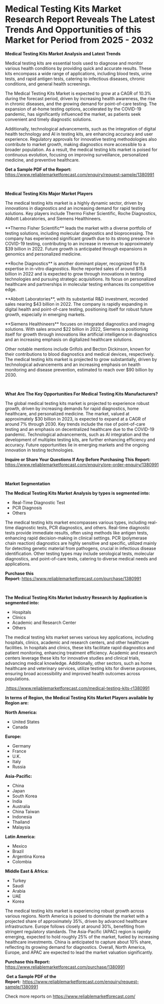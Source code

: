 <p><h1>Medical Testing Kits Market Research Report Reveals The Latest Trends And Opportunities of this Market for Period from 2025 - 2032</h1></p><p><strong>Medical Testing Kits Market Analysis and Latest Trends</strong></p>
<p><p>Medical testing kits are essential tools used to diagnose and monitor various health conditions by providing quick and accurate results. These kits encompass a wide range of applications, including blood tests, urine tests, and rapid antigen tests, catering to infectious diseases, chronic conditions, and general health screenings. </p><p>The Medical Testing Kits Market is expected to grow at a CAGR of 10.3% during the forecast period, driven by increasing health awareness, the rise in chronic diseases, and the growing demand for point-of-care testing. The expansion of at-home testing options, accelerated by the COVID-19 pandemic, has significantly influenced the market, as patients seek convenient and timely diagnostic solutions. </p><p>Additionally, technological advancements, such as the integration of digital health technology and AI in testing kits, are enhancing accuracy and user experience. Regulatory approvals for innovative testing methodologies also contribute to market growth, making diagnostics more accessible to a broader population. As a result, the medical testing kits market is poised for continuous evolution, focusing on improving surveillance, personalized medicine, and preventive healthcare.</p></p>
<p><strong>Get a Sample PDF of the Report:&nbsp;</strong> <a href="https://www.reliablemarketforecast.com/enquiry/request-sample/1380991?utm_campaign=2821&utm_medium=2&utm_source=Github&utm_content=ia&utm_term=03032025&utm_id=medical-testing-kits">https://www.reliablemarketforecast.com/enquiry/request-sample/1380991</a></p>
<p>&nbsp;</p>
<p><strong>Medical Testing Kits Major Market Players</strong></p>
<p><p>The medical testing kits market is a highly dynamic sector, driven by innovations in diagnostics and an increasing demand for rapid testing solutions. Key players include Thermo Fisher Scientific, Roche Diagnostics, Abbott Laboratories, and Siemens Healthineers.</p><p>**Thermo Fisher Scientific** leads the market with a diverse portfolio of testing solutions, including molecular diagnostics and bioprocessing. The company has experienced significant growth due to its strong presence in COVID-19 testing, contributing to an increase in revenue to approximately $39 billion in 2022. Future growth is anticipated through expansions in genomics and personalized medicine.</p><p>**Roche Diagnostics** is another dominant player, recognized for its expertise in in-vitro diagnostics. Roche reported sales of around $15.8 billion in 2022 and is expected to grow through innovations in testing technologies and pursuing strategic acquisitions. Its focus on personalized healthcare and partnerships in molecular testing enhances its competitive edge.</p><p>**Abbott Laboratories**, with its substantial R&D investment, recorded sales nearing $43 billion in 2022. The company is rapidly expanding in digital health and point-of-care testing, positioning itself for robust future growth, especially in emerging markets.</p><p>**Siemens Healthineers** focuses on integrated diagnostics and imaging solutions. With sales around $22 billion in 2022, Siemens is positioning itself for growth through innovations like artificial intelligence in diagnostics and an increasing emphasis on digitalized healthcare solutions.</p><p>Other notable mentions include Grifols and Becton Dickinson, known for their contributions to blood diagnostics and medical devices, respectively. The medical testing kits market is projected to grow substantially, driven by technological advancements and an increasing emphasis on health monitoring and disease prevention, estimated to reach over $90 billion by 2030.</p></p>
<p>&nbsp;</p>
<p><strong>What Are The Key Opportunities For Medical Testing Kits Manufacturers?</strong></p>
<p><p>The global medical testing kits market is projected to experience robust growth, driven by increasing demands for rapid diagnostics, home healthcare, and personalized medicine. The market, valued at approximately $30 billion in 2023, is expected to expand at a CAGR of around 7% through 2030. Key trends include the rise of point-of-care testing and an emphasis on decentralized healthcare due to the COVID-19 pandemic. Technological advancements, such as AI integration and the development of multiplex testing kits, are further enhancing efficiency and accuracy. Future opportunities lie in emerging markets and the ongoing innovation in testing technologies.</p></p>
<p><strong>Inquire or Share Your Questions If Any Before Purchasing This Report:</strong> <a href="https://www.reliablemarketforecast.com/enquiry/pre-order-enquiry/1380991?utm_campaign=2821&utm_medium=2&utm_source=Github&utm_content=ia&utm_term=03032025&utm_id=medical-testing-kits">https://www.reliablemarketforecast.com/enquiry/pre-order-enquiry/1380991</a></p>
<p>&nbsp;</p>
<p><strong>Market Segmentation</strong></p>
<p><strong>The Medical Testing Kits Market Analysis by types is segmented into:</strong></p>
<p><ul><li>Real-Time Diagnostic Test</li><li>PCR Diagnosis</li><li>Others</li></ul></p>
<p><p>The medical testing kits market encompasses various types, including real-time diagnostic tests, PCR diagnostics, and others. Real-time diagnostic tests provide immediate results, often using methods like antigen tests, enhancing rapid decision-making in clinical settings. PCR (polymerase chain reaction) diagnostics are highly sensitive and specific, utilized mainly for detecting genetic material from pathogens, crucial in infectious disease identification. Other testing types may include serological tests, molecular diagnostics, and point-of-care tests, catering to diverse medical needs and applications.</p></p>
<p><strong>Purchase this Report:&nbsp;</strong><a href="https://www.reliablemarketforecast.com/purchase/1380991?utm_campaign=2821&utm_medium=2&utm_source=Github&utm_content=ia&utm_term=03032025&utm_id=medical-testing-kits">https://www.reliablemarketforecast.com/purchase/1380991</a></p>
<p>&nbsp;</p>
<p><strong>The Medical Testing Kits Market Industry Research by Application is segmented into:</strong></p>
<p><ul><li>Hospitals</li><li>Clinics</li><li>Academic and Research Center</li><li>Others</li></ul></p>
<p><p>The medical testing kits market serves various key applications, including hospitals, clinics, academic and research centers, and other healthcare facilities. In hospitals and clinics, these kits facilitate rapid diagnostics and patient monitoring, enhancing treatment efficiency. Academic and research centers leverage these kits for innovative studies and clinical trials, advancing medical knowledge. Additionally, other sectors, such as home healthcare and veterinary services, utilize testing kits for diverse purposes, ensuring broad accessibility and improved health outcomes across populations.</p></p>
<p><a href="https://www.reliablemarketforecast.com/medical-testing-kits-r1380991?utm_campaign=2821&utm_medium=2&utm_source=Github&utm_content=ia&utm_term=03032025&utm_id=medical-testing-kits">&nbsp;https://www.reliablemarketforecast.com/medical-testing-kits-r1380991</a></p>
<p><strong>In terms of Region, the Medical Testing Kits Market Players available by Region are:</strong></p>
<p>
    <p> <strong> North America: </strong>
        <ul>
            <li>United States</li>
            <li>Canada</li>
        </ul>
        </p> 
    <p> <strong> Europe: </strong>
        <ul>
            <li>Germany</li>
            <li>France</li>
            <li>U.K.</li>
            <li>Italy</li>
            <li>Russia</li>
        </ul>
        </p> 
    <p> <strong> Asia-Pacific: </strong>
        <ul>
            <li>China</li>
            <li>Japan</li>
            <li>South Korea</li>
            <li>India</li>
            <li>Australia</li>
            <li>China Taiwan</li>
            <li>Indonesia</li>
            <li>Thailand</li>
            <li>Malaysia</li>
        </ul>
        </p> 
    <p> <strong> Latin America: </strong>
        <ul>
            <li>Mexico</li>
            <li>Brazil</li>
            <li>Argentina Korea</li>
            <li>Colombia</li>
        </ul>
        </p> 
    <p> <strong> Middle East & Africa: </strong>
        <ul>
            <li>Turkey</li>
            <li>Saudi</li>
            <li>Arabia</li>
            <li>UAE</li>
            <li>Korea</li>
        </ul>
    </p>
    </p>
<p><p>The medical testing kits market is experiencing robust growth across various regions. North America is poised to dominate the market with a projected share of approximately 35%, driven by advanced healthcare infrastructure. Europe follows closely at around 30%, benefiting from stringent regulatory standards. The Asia-Pacific (APAC) region is rapidly emerging, expected to hold roughly 25% of the market, fueled by increasing healthcare investments. China is anticipated to capture about 10% share, reflecting its growing demand for diagnostics. Overall, North America, Europe, and APAC are expected to lead the market valuation significantly.</p></p>
<p><strong>Purchase this Report: </strong><a href="https://www.reliablemarketforecast.com/purchase/1380991?utm_campaign=2821&utm_medium=2&utm_source=Github&utm_content=ia&utm_term=03032025&utm_id=medical-testing-kits">https://www.reliablemarketforecast.com/purchase/1380991</a></p>
<p>&nbsp;<strong>Get a Sample PDF of the Report:&nbsp;&nbsp;</strong><a href="https://www.reliablemarketforecast.com/enquiry/request-sample/1380991?utm_campaign=2821&utm_medium=2&utm_source=Github&utm_content=ia&utm_term=03032025&utm_id=medical-testing-kits">https://www.reliablemarketforecast.com/enquiry/request-sample/1380991</a></p>
<p><strong></strong></p>
<p>Check more reports on <a href="https://www.reliablemarketforecast.com/?utm_campaign=2821&utm_medium=2&utm_source=Github&utm_content=ia&utm_term=03032025&utm_id=medical-testing-kits">https://www.reliablemarketforecast.com/</a></p>